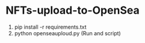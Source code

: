 # NFTs-upload-to-OpenSea
1. pip install -r requirements.txt
2. python openseauploud.py (Run and script)
